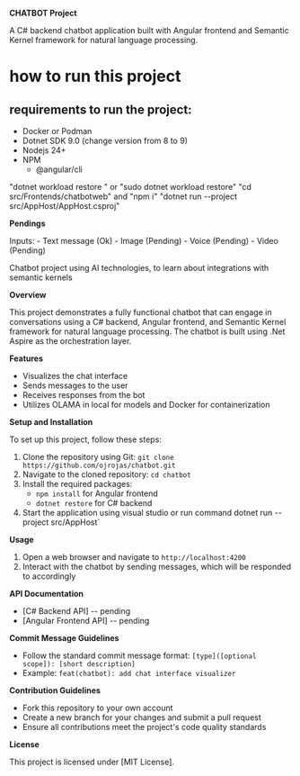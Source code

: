 **CHATBOT Project**

A C# backend chatbot application built with Angular frontend and Semantic Kernel framework for natural language processing.

# how to run this project

## requirements to run the project:
* Docker or Podman
* Dotnet SDK 9.0 (change version from 8 to 9)
* Nodejs 24+
* NPM
    * @angular/cli


 "dotnet workload restore " or "sudo dotnet workload restore"
 "cd src/Frontends/chatbotweb" and "npm i"
 "dotnet run --project src/AppHost/AppHost.csproj"

 **Pendings**

Inputs:
    - Text message (Ok)
    - Image (Pending)
    - Voice (Pending)
    - Video (Pending)

Chatbot project using AI technologies, to learn about integrations with semantic kernels

**Overview**

This project demonstrates a fully functional chatbot that can engage in conversations using a C# backend, Angular frontend, and Semantic Kernel framework for natural language processing. The chatbot is built using .Net Aspire as the orchestration layer.

**Features**

*   Visualizes the chat interface
*   Sends messages to the user
*   Receives responses from the bot
*   Utilizes OLAMA in local for models and Docker for containerization

**Setup and Installation**

To set up this project, follow these steps:

1.  Clone the repository using Git: `git clone https://github.com/ojrojas/chatbot.git`
2.  Navigate to the cloned repository: `cd chatbot`
3.  Install the required packages:
    *   `npm install` for Angular frontend
    *   `dotnet restore` for C# backend
4.  Start the application using visual studio or run command dotnet run --project src/AppHost`

**Usage**

1.  Open a web browser and navigate to `http://localhost:4200`
2.  Interact with the chatbot by sending messages, which will be responded to accordingly

**API Documentation**

*   [C# Backend API] -- pending 
*   [Angular Frontend API] -- pending

**Commit Message Guidelines**

*   Follow the standard commit message format: `[type]([optional scope]): [short description]`
*   Example: `feat(chatbot): add chat interface visualizer`

**Contribution Guidelines**

*   Fork this repository to your own account
*   Create a new branch for your changes and submit a pull request
*   Ensure all contributions meet the project's code quality standards

**License**

This project is licensed under [MIT License].
